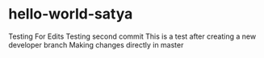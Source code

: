 # hello-world-satya
Testing For Edits
Testing second commit
This is a test after creating a new developer branch
Making changes directly in master
